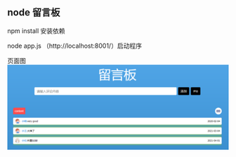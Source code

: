 ## node 留言板 
npm install 安装依赖

node app.js （http://localhost:8001/）启动程序

页面图
![留言板](public/images/message.png)